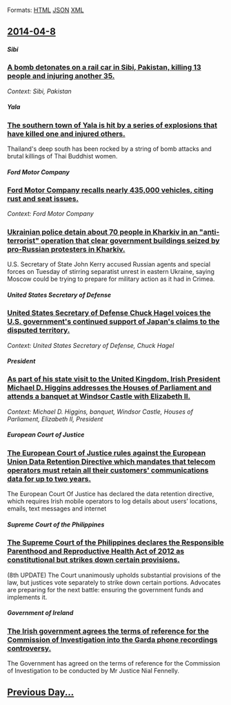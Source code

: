 
Formats: [HTML](2014/04/8/index.html)  [JSON](2014/04/8/index.json)  [XML](2014/04/8/index.xml)  

## [2014-04-8](/news/2014/04/8/index.md)

##### Sibi
### [A bomb detonates on a rail car in Sibi, Pakistan, killing 13 people and injuring another 35. ](/news/2014/04/8/a-bomb-detonates-on-a-rail-car-in-sibi-pakistan-killing-13-people-and-injuring-another-35.md)
_Context: Sibi, Pakistan_

##### Yala
### [The southern town of Yala is hit by a series of explosions that have killed one and injured others. ](/news/2014/04/8/the-southern-town-of-yala-is-hit-by-a-series-of-explosions-that-have-killed-one-and-injured-others.md)
Thailand&#039;s deep south has been rocked by a string of bomb attacks and brutal killings of Thai Buddhist women.

##### Ford Motor Company
### [Ford Motor Company recalls nearly 435,000 vehicles, citing rust and seat issues. ](/news/2014/04/8/ford-motor-company-recalls-nearly-435-000-vehicles-citing-rust-and-seat-issues.md)
_Context: Ford Motor Company_

##### 
### [Ukrainian police detain about 70 people in Kharkiv in an "anti-terrorist" operation that clear government buildings seized by pro-Russian protesters in Kharkiv.](/news/2014/04/8/ukrainian-police-detain-about-70-people-in-kharkiv-in-an-anti-terrorist-operation-that-clear-government-buildings-seized-by-pro-russian-pr.md)
U.S. Secretary of State John Kerry accused Russian agents and special forces on Tuesday of stirring separatist unrest in eastern Ukraine, saying Moscow could be trying to prepare for military action as it had in Crimea.

##### United States Secretary of Defense
### [United States Secretary of Defense Chuck Hagel voices the U.S. government's continued support of Japan's claims to the disputed territory. ](/news/2014/04/8/united-states-secretary-of-defense-chuck-hagel-voices-the-u-s-governmentas-continued-support-of-japanas-claims-to-the-disputed-territor.md)
_Context: United States Secretary of Defense, Chuck Hagel_

##### President
### [As part of his state visit to the United Kingdom, Irish President Michael D. Higgins addresses the Houses of Parliament and attends a banquet at Windsor Castle with Elizabeth II. ](/news/2014/04/8/as-part-of-his-state-visit-to-the-united-kingdom-irish-president-michael-d-higgins-addresses-the-houses-of-parliament-and-attends-a-banque.md)
_Context: Michael D. Higgins, banquet, Windsor Castle, Houses of Parliament, Elizabeth II, President_

##### European Court of Justice
### [The European Court of Justice rules against the European Union Data Retention Directive which mandates that telecom operators must retain all their customers' communications data for up to two years. ](/news/2014/04/8/the-european-court-of-justice-rules-against-the-european-union-data-retention-directive-which-mandates-that-telecom-operators-must-retain-al.md)
The European Court Of Justice has declared the data retention directive, which requires Irish mobile operators to log details about users’ locations, emails, text messages and internet 

##### Supreme Court of the Philippines
### [The Supreme Court of the Philippines declares the Responsible Parenthood and Reproductive Health Act of 2012 as constitutional but strikes down certain provisions. ](/news/2014/04/8/the-supreme-court-of-the-philippines-declares-the-responsible-parenthood-and-reproductive-health-act-of-2012-as-constitutional-but-strikes-d.md)
(8th UPDATE) The Court unanimously upholds substantial provisions of the law, but justices vote separately to strike down certain portions. Advocates are preparing for the next battle: ensuring the government funds and implements it.

##### Government of Ireland
### [The Irish government agrees the terms of reference for the Commission of Investigation into the Garda phone recordings controversy. ](/news/2014/04/8/the-irish-government-agrees-the-terms-of-reference-for-the-commission-of-investigation-into-the-garda-phone-recordings-controversy.md)
The Government has agreed on the terms of reference for the Commission of Investigation to be conducted by Mr Justice Nial Fennelly.

## [Previous Day...](/news/2014/04/7/index.md)

